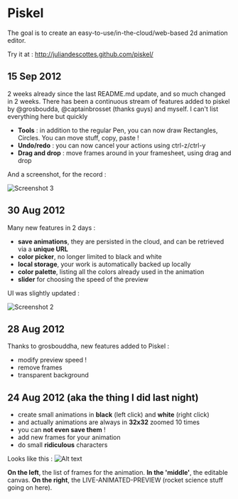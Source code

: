 Piskel
======

The goal is to create an easy-to-use/in-the-cloud/web-based 2d animation editor. 

Try it at : http://juliandescottes.github.com/piskel/

15 Sep 2012
------------------------------------
2 weeks already since the last README.md update, and so much changed in 2 weeks. There has been a continuous stream of features added to piskel by @grosboudda, @captainbrosset (thanks guys) and myself.
I can't list everything here but quickly
* __Tools__ : in addition to the regular Pen, you can now draw Rectangles, Circles. You can move stuff, copy, paste !
* __Undo/redo__ : you can now cancel your actions using ctrl-z/ctrl-y 
* __Drag and drop__ : move frames around in your framesheet, using drag and drop

And a screenshot, for the record : 

![Screenshot 3](https://dl.dropbox.com/u/17803671/screen_piskel_3.png "Screenshot 3")

30 Aug 2012
------------------------------------
Many new features in 2 days :
* __save animations__, they are persisted in the cloud, and can be retrieved via a __unique URL__
* __color picker__, no longer limited to black and white 
* __local storage__, your work is automatically backed up locally
* __color palette__, listing all the colors already used in the animation
* __slider__ for choosing the speed of the preview

UI was slightly updated : 

![Screenshot 2](https://dl.dropbox.com/u/17803671/screen_piskel_2.png "Screenshot 2")

28 Aug 2012
------------------------------------
Thanks to grosbouddha, new features added to Piskel :
* modify preview speed !
* remove frames
* transparent background

24 Aug 2012 (aka the thing I did last night)
------------------------------------
* create small animations in __black__ (left click) and __white__ (right click)
* and actually animations are always in __32x32__ zoomed 10 times
* you can __not even save them__ ! 
* add new frames for your animation
* do small __ridiculous__ characters

Looks like this : 
![Alt text](https://dl.dropbox.com/u/17803671/screen_piskel.png "Optional title")

**On the left**, the list of frames for the animation. 
**In the 'middle'**, the editable canvas.
**On the right**, the LIVE-ANIMATED-PREVIEW (rocket science stuff going on here).

